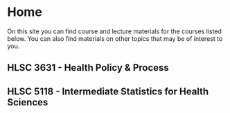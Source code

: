 # Home
On this site you can find course and lecture materials for the courses listed below. You can also find materials on other topics that may be of interest to you.

## HLSC 3631 - Health Policy & Process

## HLSC 5118 - Intermediate Statistics for Health Sciences
